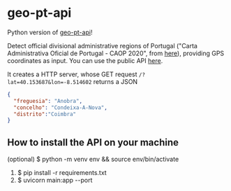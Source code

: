 # geo-pt-api
 
Python version of [geo-pt-api](https://github.com/jfoclpf/geo-pt-api)!

Detect official divisional administrative regions of Portugal ("Carta Administrativa Oficial de Portugal - CAOP 2020", from [here](http://mapas.dgterritorio.pt/ATOM-download/CAOP-Cont/Cont_AAD_CAOP2020.zip)), providing GPS coordinates as input. You can use the public API [here](https://geo-pt-api.ew.r.appspot.com/docs).

It creates a HTTP server, whose GET request `/?lat=40.153687&lon=-8.514602` returns a JSON

```json
{
  "freguesia": "Anobra",
  "concelho": "Condeixa-A-Nova",
  "distrito":"Coimbra"
}
```

## How to install the API on your machine

(optional) $ python -m venv env && source env/bin/activate

1. $ pip install -r requirements.txt
2. $ uvicorn main:app --port <port>
